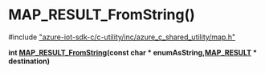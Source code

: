 # MAP_RESULT_FromString()

\#include ["azure-iot-sdk-c/c-utility/inc/azure_c_shared_utility/map.h"](../iot-c-ref-map-h.md)  

**int [MAP_RESULT_FromString](#map_8h_1a5571c37e878b3829d11dc1900ad69e39)(const char * enumAsString,[MAP_RESULT](#map_8h_1ad7dca46cbca14e08e0561d21ca68324e) * destination)**

